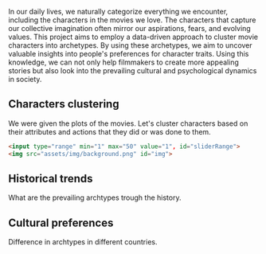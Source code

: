 In our daily lives, we naturally categorize everything we encounter, including the characters in the movies we love. The characters that capture our collective imagination often mirror our aspirations, fears, and evolving values. This project aims to employ a data-driven approach to cluster movie characters into archetypes. By using these archetypes, we aim to uncover valuable insights into people's preferences for character traits. Using this knowledge, we can not only help filmmakers to create more appealing stories but also look into the prevailing cultural and psychological dynamics in society.

## Characters clustering
We were given the plots of the movies. Let's cluster characters based on their attributes and actions that they did or was done to them.

```html
<input type="range" min="1" max="50" value="1", id="sliderRange">
<img src="assets/img/background.png" id="img">
```

## Historical trends
What are the prevailing archtypes trough the history.

## Cultural preferences
Difference in archtypes in different countries.
